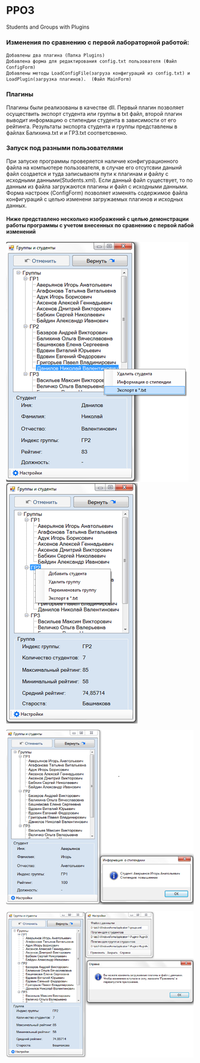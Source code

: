 # PPO3
Students and Groups with Plugins


### Изменения по сравнению с первой лабораторной работой:
```
Добавлены два плагина (Папка Plugins)
Добавлена форма для редактирования config.txt пользователя (Файл ConfigForm)
Добавлены методы LoadConfigFile(загруза конфигураций из config.txt) и LoadPlugin(загрузка плагинов).  (Файл MainForm)
```

### Плагины
Плагины были реализованы в качестве dll. Первый плагин позволяет осуществить экспорт студента или группы в txt файл, второй плагин выводит информацию о стипендии студента в зависимости от его рейтинга. Результаты экспорта студента и группы представлены в файлах Балихина.txt и и ГР3.txt соответсвенно.

### Запуск под разными пользователями
При запуске программы проверяется наличие конфигурационного файла на компьютере пользователя, в случае его отсутсвии данынй файл создается и туда записываютя пути к плагинам и файлу с исходными данными(Students.xml). Если данный файл существует, то по данным из файла загружаются плагины и файл с исходными данными. Форма настроек (ConfigForm) позволяет изменять содержимое файла конфигураций с целью изменени загружаемых плагинов и исходных данных. 

#### Ниже представлено несколько изображений с целью демонстрации работы программы с учетом внесенных по сравнению с первой лабой изменений

![Экспорт студента](/export1.png)
![Экспорт группы](/export2.png)

![Информация о стипендии](/grants.png)

![Настройки](/config.png)
